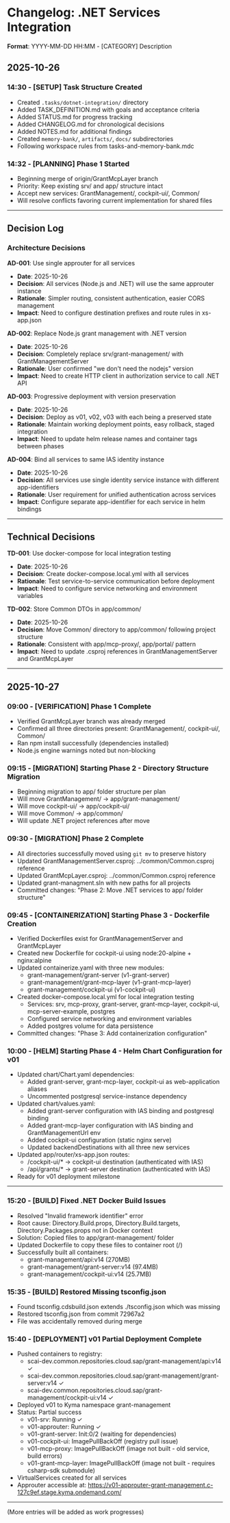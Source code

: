 # Changelog: .NET Services Integration

**Format**: YYYY-MM-DD HH:MM - [CATEGORY] Description

## 2025-10-26

### 14:30 - [SETUP] Task Structure Created

- Created `.tasks/dotnet-integration/` directory
- Added TASK_DEFINITION.md with goals and acceptance criteria
- Added STATUS.md for progress tracking
- Added CHANGELOG.md for chronological decisions
- Added NOTES.md for additional findings
- Created `memory-bank/`, `artifacts/`, `docs/` subdirectories
- Following workspace rules from tasks-and-memory-bank.mdc

### 14:32 - [PLANNING] Phase 1 Started

- Beginning merge of origin/GrantMcpLayer branch
- Priority: Keep existing srv/ and app/ structure intact
- Accept new services: GrantManagement/, cockpit-ui/, Common/
- Will resolve conflicts favoring current implementation for shared files

---

## Decision Log

### Architecture Decisions

**AD-001**: Use single approuter for all services

- **Date**: 2025-10-26
- **Decision**: All services (Node.js and .NET) will use the same approuter instance
- **Rationale**: Simpler routing, consistent authentication, easier CORS management
- **Impact**: Need to configure destination prefixes and route rules in xs-app.json

**AD-002**: Replace Node.js grant management with .NET version

- **Date**: 2025-10-26
- **Decision**: Completely replace srv/grant-management/ with GrantManagementServer
- **Rationale**: User confirmed "we don't need the nodejs" version
- **Impact**: Need to create HTTP client in authorization service to call .NET API

**AD-003**: Progressive deployment with version preservation

- **Date**: 2025-10-26
- **Decision**: Deploy as v01, v02, v03 with each being a preserved state
- **Rationale**: Maintain working deployment points, easy rollback, staged integration
- **Impact**: Need to update helm release names and container tags between phases

**AD-004**: Bind all services to same IAS identity instance

- **Date**: 2025-10-26
- **Decision**: All services use single identity service instance with different app-identifiers
- **Rationale**: User requirement for unified authentication across services
- **Impact**: Configure separate app-identifier for each service in helm bindings

---

## Technical Decisions

**TD-001**: Use docker-compose for local integration testing

- **Date**: 2025-10-26
- **Decision**: Create docker-compose.local.yml with all services
- **Rationale**: Test service-to-service communication before deployment
- **Impact**: Need to configure service networking and environment variables

**TD-002**: Store Common DTOs in app/common/

- **Date**: 2025-10-26
- **Decision**: Move Common/ directory to app/common/ following project structure
- **Rationale**: Consistent with app/mcp-proxy/, app/portal/ pattern
- **Impact**: Need to update .csproj references in GrantManagementServer and GrantMcpLayer

---

## 2025-10-27

### 09:00 - [VERIFICATION] Phase 1 Complete

- Verified GrantMcpLayer branch was already merged
- Confirmed all three directories present: GrantManagement/, cockpit-ui/, Common/
- Ran npm install successfully (dependencies installed)
- Node.js engine warnings noted but non-blocking

### 09:15 - [MIGRATION] Starting Phase 2 - Directory Structure Migration

- Beginning migration to app/ folder structure per plan
- Will move GrantManagement/ → app/grant-management/
- Will move cockpit-ui/ → app/cockpit-ui/
- Will move Common/ → app/common/
- Will update .NET project references after move

### 09:30 - [MIGRATION] Phase 2 Complete

- All directories successfully moved using `git mv` to preserve history
- Updated GrantManagementServer.csproj: ../common/Common.csproj reference
- Updated GrantMcpLayer.csproj: ../common/Common.csproj reference
- Updated grant-managment.sln with new paths for all projects
- Committed changes: "Phase 2: Move .NET services to app/ folder structure"

### 09:45 - [CONTAINERIZATION] Starting Phase 3 - Dockerfile Creation

- Verified Dockerfiles exist for GrantManagementServer and GrantMcpLayer
- Created new Dockerfile for cockpit-ui using node:20-alpine + nginx:alpine
- Updated containerize.yaml with three new modules:
  - grant-management/grant-server (v1-grant-server)
  - grant-management/grant-mcp-layer (v1-grant-mcp-layer)
  - grant-management/cockpit-ui (v1-cockpit-ui)
- Created docker-compose.local.yml for local integration testing
  - Services: srv, mcp-proxy, grant-server, grant-mcp-layer, cockpit-ui, mcp-server-example, postgres
  - Configured service networking and environment variables
  - Added postgres volume for data persistence
- Committed changes: "Phase 3: Add containerization configuration"

### 10:00 - [HELM] Starting Phase 4 - Helm Chart Configuration for v01

- Updated chart/Chart.yaml dependencies:
  - Added grant-server, grant-mcp-layer, cockpit-ui as web-application aliases
  - Uncommented postgresql service-instance dependency
- Updated chart/values.yaml:
  - Added grant-server configuration with IAS binding and postgresql binding
  - Added grant-mcp-layer configuration with IAS binding and GrantManagementUrl env
  - Added cockpit-ui configuration (static nginx serve)
  - Updated backendDestinations with all three new services
- Updated app/router/xs-app.json routes:
  - /cockpit-ui/\* → cockpit-ui destination (authenticated with IAS)
  - /api/grants/\* → grant-server destination (authenticated with IAS)
- Ready for v01 deployment milestone

---

### 15:20 - [BUILD] Fixed .NET Docker Build Issues
- Resolved "Invalid framework identifier" error
- Root cause: Directory.Build.props, Directory.Build.targets, Directory.Packages.props not in Docker context
- Solution: Copied files to app/grant-management/ folder
- Updated Dockerfile to copy these files to container root (/)
- Successfully built all containers:
  - grant-management/api:v14 (270MB)
  - grant-management/grant-server:v14 (97.4MB)
  - grant-management/cockpit-ui:v14 (25.7MB)

### 15:35 - [BUILD] Restored Missing tsconfig.json
- Found tsconfig.cdsbuild.json extends ./tsconfig.json which was missing
- Restored tsconfig.json from commit 72967a2
- File was accidentally removed during merge

### 15:40 - [DEPLOYMENT] v01 Partial Deployment Complete
- Pushed containers to registry:
  - scai-dev.common.repositories.cloud.sap/grant-management/api:v14 ✓
  - scai-dev.common.repositories.cloud.sap/grant-management/grant-server:v14 ✓
  - scai-dev.common.repositories.cloud.sap/grant-management/cockpit-ui:v14 ✓
- Deployed v01 to Kyma namespace grant-management
- Status: Partial success
  - v01-srv: Running ✓
  - v01-approuter: Running ✓
  - v01-grant-server: Init:0/2 (waiting for dependencies)
  - v01-cockpit-ui: ImagePullBackOff (registry pull issue)
  - v01-mcp-proxy: ImagePullBackOff (image not built - old service, build errors)
  - v01-grant-mcp-layer: ImagePullBackOff (image not built - requires csharp-sdk submodule)
- VirtualServices created for all services
- Approuter accessible at: https://v01-approuter-grant-management.c-127c9ef.stage.kyma.ondemand.com/

---

(More entries will be added as work progresses)
